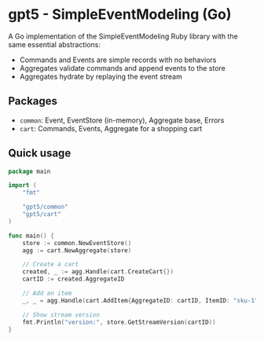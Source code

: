 # gpt5 - SimpleEventModeling (Go)

A Go implementation of the SimpleEventModeling Ruby library with the same essential abstractions:

- Commands and Events are simple records with no behaviors
- Aggregates validate commands and append events to the store
- Aggregates hydrate by replaying the event stream

## Packages

- `common`: Event, EventStore (in-memory), Aggregate base, Errors
- `cart`: Commands, Events, Aggregate for a shopping cart

## Quick usage

```go
package main

import (
    "fmt"

    "gpt5/common"
    "gpt5/cart"
)

func main() {
    store := common.NewEventStore()
    agg := cart.NewAggregate(store)

    // Create a cart
    created, _ := agg.Handle(cart.CreateCart{})
    cartID := created.AggregateID

    // Add an item
    _, _ = agg.Handle(cart.AddItem{AggregateID: cartID, ItemID: "sku-1"})

    // Show stream version
    fmt.Println("version:", store.GetStreamVersion(cartID))
}
```
